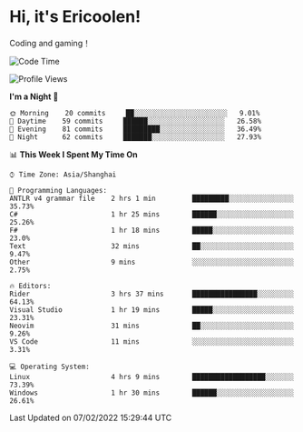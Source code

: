 # Hi, it's Ericoolen!
Coding and gaming！

<!--START_SECTION:waka-->
![Code Time](http://img.shields.io/badge/Code%20Time-172%20hrs%2034%20mins-blue)

![Profile Views](http://img.shields.io/badge/Profile%20Views-0-blue)

**I'm a Night 🦉** 

```text
🌞 Morning    20 commits     ██░░░░░░░░░░░░░░░░░░░░░░░   9.01% 
🌆 Daytime    59 commits     ██████░░░░░░░░░░░░░░░░░░░   26.58% 
🌃 Evening    81 commits     █████████░░░░░░░░░░░░░░░░   36.49% 
🌙 Night      62 commits     ███████░░░░░░░░░░░░░░░░░░   27.93%

```


📊 **This Week I Spent My Time On** 

```text
⌚︎ Time Zone: Asia/Shanghai

💬 Programming Languages: 
ANTLR v4 grammar file    2 hrs 1 min         █████████░░░░░░░░░░░░░░░░   35.73% 
C#                       1 hr 25 mins        ██████░░░░░░░░░░░░░░░░░░░   25.26% 
F#                       1 hr 18 mins        █████░░░░░░░░░░░░░░░░░░░░   23.0% 
Text                     32 mins             ██░░░░░░░░░░░░░░░░░░░░░░░   9.47% 
Other                    9 mins              ░░░░░░░░░░░░░░░░░░░░░░░░░   2.75%

🔥 Editors: 
Rider                    3 hrs 37 mins       ████████████████░░░░░░░░░   64.13% 
Visual Studio            1 hr 19 mins        █████░░░░░░░░░░░░░░░░░░░░   23.31% 
Neovim                   31 mins             ██░░░░░░░░░░░░░░░░░░░░░░░   9.26% 
VS Code                  11 mins             ░░░░░░░░░░░░░░░░░░░░░░░░░   3.31%

💻 Operating System: 
Linux                    4 hrs 9 mins        ██████████████████░░░░░░░   73.39% 
Windows                  1 hr 30 mins        ██████░░░░░░░░░░░░░░░░░░░   26.61%

```


 Last Updated on 07/02/2022 15:29:44 UTC
<!--END_SECTION:waka-->

